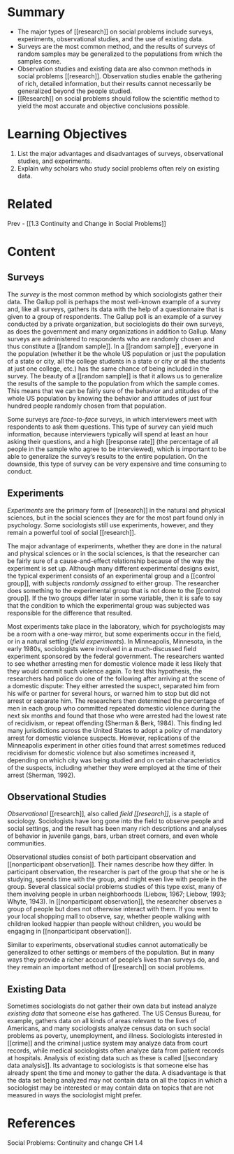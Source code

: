 # Summary
- The major types of [[research]] on social problems include surveys, experiments, observational studies, and the use of existing data.
- Surveys are the most common method, and the results of surveys of random samples may be generalized to the populations from which the samples come.
- Observation studies and existing data are also common methods in social problems [[research]]. Observation studies enable the gathering of rich, detailed information, but their results cannot necessarily be generalized beyond the people studied.
- [[Research]] on social problems should follow the scientific method to yield the most accurate and objective conclusions possible.
# Learning Objectives
1. List the major advantages and disadvantages of surveys, observational studies, and experiments.
2. Explain why scholars who study social problems often rely on existing data.
# Related
Prev - [[1.3 Continuity and Change in Social Problems]]

# Content

## Surveys

The _survey_ is the most common method by which sociologists gather their data. The Gallup poll is perhaps the most well-known example of a survey and, like all surveys, gathers its data with the help of a questionnaire that is given to a group of respondents. The Gallup poll is an example of a survey conducted by a private organization, but sociologists do their own surveys, as does the government and many organizations in addition to Gallup. Many surveys are administered to respondents who are randomly chosen and thus constitute a [[random sample]]. In a [[random sample]] , everyone in the population (whether it be the whole US population or just the population of a state or city, all the college students in a state or city or all the students at just one college, etc.) has the same chance of being included in the survey. The beauty of a [[random sample]] is that it allows us to generalize the results of the sample to the population from which the sample comes. This means that we can be fairly sure of the behavior and attitudes of the whole US population by knowing the behavior and attitudes of just four hundred people randomly chosen from that population.

Some surveys are _face-to-face_ surveys, in which interviewers meet with respondents to ask them questions. This type of survey can yield much information, because interviewers typically will spend at least an hour asking their questions, and a high [[response rate]] (the percentage of all people in the sample who agree to be interviewed), which is important to be able to generalize the survey’s results to the entire population. On the downside, this type of survey can be very expensive and time consuming to conduct.

## Experiments

_Experiments_ are the primary form of [[research]] in the natural and physical sciences, but in the social sciences they are for the most part found only in psychology. Some sociologists still use experiments, however, and they remain a powerful tool of social [[research]].

The major advantage of experiments, whether they are done in the natural and physical sciences or in the social sciences, is that the researcher can be fairly sure of a cause-and-effect relationship because of the way the experiment is set up. Although many different experimental designs exist, the typical experiment consists of an experimental group and a [[control group]], with subjects _randomly assigned_ to either group. The researcher does something to the experimental group that is not done to the [[control group]]. If the two groups differ later in some variable, then it is safe to say that the condition to which the experimental group was subjected was responsible for the difference that resulted.

Most experiments take place in the laboratory, which for psychologists may be a room with a one-way mirror, but some experiments occur in the field, or in a natural setting (_field experiments_). In Minneapolis, Minnesota, in the early 1980s, sociologists were involved in a much-discussed field experiment sponsored by the federal government. The researchers wanted to see whether arresting men for domestic violence made it less likely that they would commit such violence again. To test this hypothesis, the researchers had police do one of the following after arriving at the scene of a domestic dispute: They either arrested the suspect, separated him from his wife or partner for several hours, or warned him to stop but did not arrest or separate him. The researchers then determined the percentage of men in each group who committed repeated domestic violence during the next six months and found that those who were arrested had the lowest rate of recidivism, or repeat offending (Sherman & Berk, 1984). This finding led many jurisdictions across the United States to adopt a policy of mandatory arrest for domestic violence suspects. However, replications of the Minneapolis experiment in other cities found that arrest sometimes reduced recidivism for domestic violence but also sometimes increased it, depending on which city was being studied and on certain characteristics of the suspects, including whether they were employed at the time of their arrest (Sherman, 1992).

## Observational Studies

_Observational_ [[research]], also called _field [[research]]_, is a staple of sociology. Sociologists have long gone into the field to observe people and social settings, and the result has been many rich descriptions and analyses of behavior in juvenile gangs, bars, urban street corners, and even whole communities.

Observational studies consist of both participant observation and [[nonparticipant observation]]. Their names describe how they differ. In participant observation, the researcher is part of the group that she or he is studying, spends time with the group, and might even live with people in the group. Several classical social problems studies of this type exist, many of them involving people in urban neighborhoods (Liebow, 1967; Liebow, 1993; Whyte, 1943). In [[nonparticipant observation]], the researcher observes a group of people but does not otherwise interact with them. If you went to your local shopping mall to observe, say, whether people walking with children looked happier than people without children, you would be engaging in [[nonparticipant observation]].

Similar to experiments, observational studies cannot automatically be generalized to other settings or members of the population. But in many ways they provide a richer account of people’s lives than surveys do, and they remain an important method of [[research]] on social problems.

## Existing Data

Sometimes sociologists do not gather their own data but instead analyze _existing data_ that someone else has gathered. The US Census Bureau, for example, gathers data on all kinds of areas relevant to the lives of Americans, and many sociologists analyze census data on such social problems as poverty, unemployment, and illness. Sociologists interested in [[crime]] and the criminal justice system may analyze data from court records, while medical sociologists often analyze data from patient records at hospitals. Analysis of existing data such as these is called [[secondary data analysis]]. Its advantage to sociologists is that someone else has already spent the time and money to gather the data. A disadvantage is that the data set being analyzed may not contain data on all the topics in which a sociologist may be interested or may contain data on topics that are not measured in ways the sociologist might prefer.

# References
Social Problems: Continuity and change CH 1.4